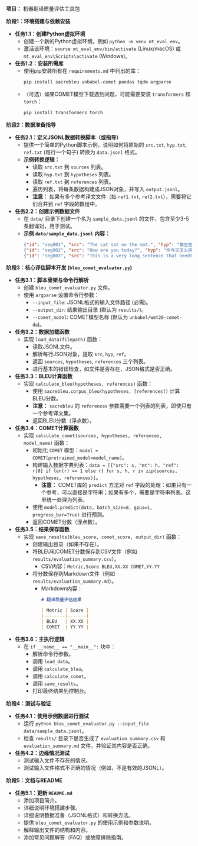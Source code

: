 **项目：** 机器翻译质量评估工具包

**阶段1：环境搭建与依赖安装**

*   **任务1.1：创建Python虚拟环境**
    *   创建一个新的Python虚拟环境，例如 `python -m venv mt_eval_env`。
    *   激活该环境：`source mt_eval_env/bin/activate` (Linux/macOS) 或 `mt_eval_env\Scripts\activate` (Windows)。
*   **任务1.2：安装所需库**
    *   使用pip安装所有在 `requirements.md` 中列出的库：
        ```bash
        pip install sacrebleu unbabel-comet pandas tqdm argparse
        ```
    *   （可选）如果COMET模型下载遇到问题，可能需要安装 `transformers` 和 `torch`：
        ```bash
        pip install transformers torch
        ```

**阶段2：数据准备指导**

*   **任务2.1：定义JSONL数据转换脚本（或指导）**
    *   提供一个简单的Python脚本示例，说明如何将原始的 `src.txt`, `hyp.txt`, `ref.txt` (每行一个句子) 转换为 `data.jsonl` 格式。
    *   **示例转换逻辑：**
        *   读取 `src.txt` 到 `sources` 列表。
        *   读取 `hyp.txt` 到 `hypotheses` 列表。
        *   读取 `ref.txt` 到 `references` 列表。
        *   遍历列表，将每条数据构建成JSON对象，并写入 `output.jsonl`。
        *   **注意：** 如果有多个参考译文文件（如 `ref1.txt`, `ref2.txt`），需要将它们合并到 `ref` 字段的数组中。
*   **任务2.2：创建示例数据文件**
    *   在 `data/` 目录下创建一个名为 `sample_data.jsonl` 的文件，包含至少3-5条翻译对，用于测试。
    *   **示例 `data/sample_data.jsonl` 内容：**
        ```json
        {"id": "seg001", "src": "The cat sat on the mat.", "hyp": "猫坐在垫子上。", "ref": ["猫坐在垫子上。"]}
        {"id": "seg002", "src": "How are you today?", "hyp": "你今天怎么样？", "ref": ["你今天好吗？", "你今天过得怎么样？"]}
        {"id": "seg003", "src": "This is a very long sentence that needs to be translated accurately.", "hyp": "这是一个需要准确翻译的非常长的句子。", "ref": ["这是一个需要准确翻译的非常长的句子。"]}
        ```

**阶段3：核心评估脚本开发 (`bleu_comet_evaluator.py`)**

*   **任务3.1：脚本骨架与命令行解析**
    *   创建 `bleu_comet_evaluator.py` 文件。
    *   使用 `argparse` 设置命令行参数：
        *   `--input_file`: JSONL格式的输入文件路径 (必需)。
        *   `--output_dir`: 结果输出目录 (默认为 `results/`)。
        *   `--comet_model`: COMET模型名称 (默认为 `unbabel/wmt20-comet-da`)。
*   **任务3.2：数据加载函数**
    *   实现 `load_data(filepath)` 函数：
        *   读取JSONL文件。
        *   解析每行JSON对象，提取 `src`, `hyp`, `ref`。
        *   返回 `sources`, `hypotheses`, `references` 三个列表。
        *   进行基本的错误检查，如文件是否存在，JSON格式是否正确。
*   **任务3.3：BLEU计算函数**
    *   实现 `calculate_bleu(hypotheses, references)` 函数：
        *   使用 `sacrebleu.corpus_bleu(hypotheses, [references])` 计算BLEU分数。
        *   **注意：** `sacrebleu` 的 `references` 参数需要一个列表的列表，即使只有一个参考译文集。
        *   返回BLEU分数（浮点数）。
*   **任务3.4：COMET计算函数**
    *   实现 `calculate_comet(sources, hypotheses, references, model_name)` 函数：
        *   初始化 `COMET` 模型：`model = COMET(pretrained_model=model_name)`。
        *   构建输入数据字典列表：`data = [{"src": s, "mt": h, "ref": r[0] if len(r) == 1 else r} for s, h, r in zip(sources, hypotheses, references)]`。
            *   **注意：** COMET库的 `predict` 方法对 `ref` 字段的处理：如果只有一个参考，可以直接是字符串；如果有多个，需要是字符串列表。这里统一处理为列表。
        *   使用 `model.predict(data, batch_size=8, gpus=1, progress_bar=True)` 进行预测。
        *   返回COMET分数（浮点数）。
*   **任务3.5：结果保存函数**
    *   实现 `save_results(bleu_score, comet_score, output_dir)` 函数：
        *   创建输出目录（如果不存在）。
        *   将BLEU和COMET分数保存到CSV文件（例如 `results/evaluation_summary.csv`）。
            *   CSV内容：`Metric,Score
BLEU,XX.XX
COMET,YY.YY`
        *   将分数保存到Markdown文件（例如 `results/evaluation_summary.md`）。
            *   Markdown内容：
                ```markdown
                # 翻译质量评估结果

                | Metric | Score |
                |--------|-------|
                | BLEU   | XX.XX |
                | COMET  | YY.YY |
                ```
*   **任务3.6：主执行逻辑**
    *   在 `if __name__ == "__main__":` 块中：
        *   解析命令行参数。
        *   调用 `load_data`。
        *   调用 `calculate_bleu`。
        *   调用 `calculate_comet`。
        *   调用 `save_results`。
        *   打印最终结果到控制台。

**阶段4：测试与验证**

*   **任务4.1：使用示例数据进行测试**
    *   运行 `python bleu_comet_evaluator.py --input_file data/sample_data.jsonl`。
    *   检查 `results/` 目录下是否生成了 `evaluation_summary.csv` 和 `evaluation_summary.md` 文件，并验证其内容是否正确。
*   **任务4.2：边缘情况测试**
    *   测试输入文件不存在的情况。
    *   测试输入文件格式不正确的情况（例如，不是有效的JSONL）。

**阶段5：文档与README**

*   **任务5.1：更新 `README.md`**
    *   添加项目简介。
    *   详细说明环境搭建步骤。
    *   详细说明数据准备（JSONL格式）和转换方法。
    *   提供 `bleu_comet_evaluator.py` 的使用示例和参数说明。
    *   解释输出文件的结构和内容。
    *   添加常见问题解答（FAQ）或故障排除指南。
